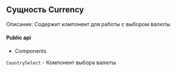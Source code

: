 ## Сущность Currency

Описание:
Содержит компонент для работы с выбором валюты

#### Public api

- Components

`CountrySelect` - Компонент выбора валюты

